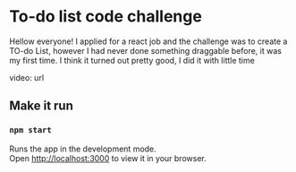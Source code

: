 # To-do list code challenge

Hellow everyone!
I applied for a react job and the challenge was to create a TO-do List, however I had never done something draggable before, it was my first time. I think it turned out pretty good, I did it with little time


video: url



## Make it run

### `npm start`

Runs the app in the development mode.\
Open [http://localhost:3000](http://localhost:3000) to view it in your browser.
